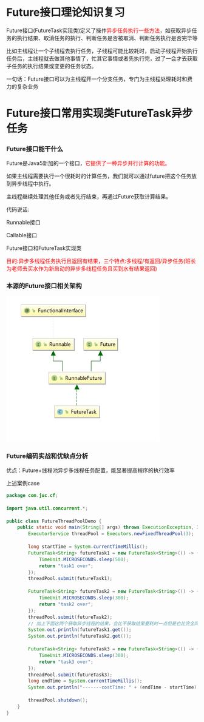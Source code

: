 # Future接口理论知识复习

Future接口(FutureTask实现类)定义了操作<font color = 'red'>异步任务执行一些方法</font>，如获取异步任务的执行结果、取消任务的执行、判断任务是否被取消、判断任务执行是否完毕等

比如主线程让一个子线程去执行任务，子线程可能比较耗时，启动子线程开始执行任务后，主线程就去做其他事情了，忙其它事情或者先执行完，过了一会才去获取子任务的执行结果或变更的任务状态。

一句话：Future接口可以为主线程开一个分支任务，专门为主线程处理耗时和费力的复杂业务

# Future接口常用实现类FutureTask异步任务

### Future接口能干什么

Future是Java5新加的一个接口，<font color = 'red'>它提供了一种异步并行计算的功能。</font>

如果主线程需要执行一个很耗时的计算任务，我们就可以通过future把这个任务放到异步线程中执行。

主线程继续处理其他任务或者先行结束，再通过Future获取计算结果。

代码说话:

Runnable接口

Callable接口

Future接口和FutureTask实现类

<font color = 'red'>目的:异步多线程任务执行且返回有结果，三个特点:多线程/有返回/异步任务(班长为老师去买水作为新启动的异步多线程任务且买到水有结果返回)</font>

### 本源的Future接口相关架构

![](images/1.FutureTask接口.jpg)

### Future编码实战和优缺点分析

优点：Future+线程池异步多线程任务配置，能显著提高程序的执行效率

上述案例case

```java
package com.juc.cf;

import java.util.concurrent.*;

public class FutureThreadPoolDemo {
    public static void main(String[] args) throws ExecutionException, InterruptedException {
        ExecutorService threadPool = Executors.newFixedThreadPool(3);

        long startTime = System.currentTimeMillis();
        FutureTask<String> futureTask1 = new FutureTask<String>(() -> {
            TimeUnit.MICROSECONDS.sleep(500);
            return "task1 over";
        });
        threadPool.submit(futureTask1);

        FutureTask<String> futureTask2 = new FutureTask<String>(() -> {
            TimeUnit.MICROSECONDS.sleep(300);
            return "task2 over";
        });
        threadPool.submit(futureTask2);
        // 加上下面这两个获取异步线程的结果，会比不获取结果要耗时一点但是也比完全同步执行耗时强很多
        System.out.println(futureTask1.get());
        System.out.println(futureTask2.get());

        FutureTask<String> futureTask3 = new FutureTask<String>(() -> {
            TimeUnit.MICROSECONDS.sleep(300);
            return "task3 over";
        });
        threadPool.submit(futureTask3);
        long endTime = System.currentTimeMillis();
        System.out.println("-------costTime: " + (endTime - startTime) + "毫秒");

        threadPool.shutdown();
    }
}
```







